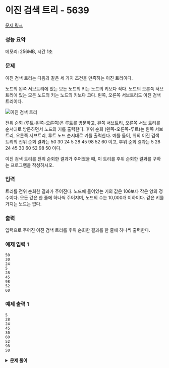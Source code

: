 # 이진 검색 트리 - 5639

[문제 링크](https://www.acmicpc.net/problem/5639)

### 성능 요약

메모리: 256MB, 시간 1초

### 문제

이진 검색 트리는 다음과 같은 세 가지 조건을 만족하는 이진 트리이다.

노드의 왼쪽 서브트리에 있는 모든 노드의 키는 노드의 키보다 작다.
노드의 오른쪽 서브트리에 있는 모든 노드의 키는 노드의 키보다 크다.
왼쪽, 오른쪽 서브트리도 이진 검색 트리이다.

![이진 검색 트리](https://onlinejudgeimages.s3-ap-northeast-1.amazonaws.com/upload/images/bsearchtree.png)

전위 순회 (루트-왼쪽-오른쪽)은 루트를 방문하고, 왼쪽 서브트리, 오른쪽 서브 트리를 순서대로 방문하면서 노드의 키를 출력한다. 후위 순회 (왼쪽-오른쪽-루트)는 왼쪽 서브트리, 오른쪽 서브트리, 루트 노드 순서대로 키를 출력한다. 예를 들어, 위의 이진 검색 트리의 전위 순회 결과는 50 30 24 5 28 45 98 52 60 이고, 후위 순회 결과는 5 28 24 45 30 60 52 98 50 이다.

이진 검색 트리를 전위 순회한 결과가 주어졌을 때, 이 트리를 후위 순회한 결과를 구하는 프로그램을 작성하시오.

### 입력

트리를 전위 순회한 결과가 주어진다. 노드에 들어있는 키의 값은 106보다 작은 양의 정수이다. 모든 값은 한 줄에 하나씩 주어지며, 노드의 수는 10,000개 이하이다. 같은 키를 가지는 노드는 없다.

### 출력

입력으로 주어진 이진 검색 트리를 후위 순회한 결과를 한 줄에 하나씩 출력한다.

### 예제 입력 1

```
50
30
24
5
28
45
98
52
60
```

### 예제 출력 1

```
5
28
24
45
30
60
52
98
50
```

<details><summary><b>문제 풀이</b></summary>
<div markdown="1">

### Solution - 트리 구현

이진 검색 트리를 구현해서 문제를 쉽게 풀 수 있었다.

1. 입력받은 preorder 배열의 각 값들을 하나씩 트리에 넣는다.
2. 재귀 함수를 이용해 각 노드들과 값을 비교한다.

- 작다면 left, 크다면 right
- null값이 나올때까지 반복

3. 트리가 완성되면 postorder를 재귀함수를 이용해 출력한다.

```js
const input = require("fs")
  .readFileSync("./input.txt")
  .toString()
  .trim()
  .split("\n")
  .map(Number);

class TreeNode {
  constructor(value) {
    this.value = value;
    this.left = null;
    this.right = null;
  }
}

class BinarySearchTree {
  constructor() {
    this.root = null;
    this.compare = (a, b) => {
      if (a.value === b.value) return 0;
      return a.value > b.value ? -1 : 1;
    };
  }

  insert(value) {
    const node = new TreeNode(value);

    if (!this.root) {
      this.root = node;
      return;
    }

    this.insertNode(this.root, node);
  }

  insertNode(root, node) {
    if (this.compare(root, node) < 0) {
      if (root.left === null) root.left = node;
      else this.insertNode(root.left, node);
    } else {
      if (root.right === null) root.right = node;
      else this.insertNode(root.right, node);
    }
  }

  postorder() {
    return this.postorderNode(this.root);
  }

  postorderNode(node) {
    if (!node) return;

    this.postorderNode(node.left);
    this.postorderNode(node.right);
    console.log(node.value);
  }
}

function Solution(preorder) {
  const tree = new BinarySearchTree();

  preorder.forEach((value) => tree.insert(value));

  tree.postorder();
}

Solution(input);
```

### Solution - 스택을 이용한 풀이

스택을 이용해서 다음과 같이 풀 수 있다.

1. 트리 전위 순회 결과를 루트, 왼쪽 서브트리, 오른쪽 서브트리로 나눈다.
2. 왼쪽 서브트리에 대해 이 과정을 반복
3. 오른쪽 서브 트리에 대해 이 과정을 반복
4. 서브 트리가 없다면 루트를 제외한 나머지를 서브 트리로 간주하고 과정 반복

```js
const input = require("fs")
  .readFileSync("./input.txt")
  .toString()
  .trim()
  .split("\n")
  .map(Number);

function Solution(preorder) {
  // 전위 순회 결과 배열의 시작, 끝 인덱스 삽입
  const result = [];
  const stack = [[0, preorder.length - 1]];

  while (stack.length) {
    const [start, end] = stack.pop();

    if (start > end) continue;

    // 루트보다 큰 숫자들 중 가장 앞 숫자가 오른쪽 서브 트리의 루트
    let pivot;
    for (let i = start + 1; i <= end; i++) {
      if (preorder[i] < preorder[start]) continue;
      pivot = i;
      break;
    }

    // 오른쪽 서브트리가 존재한다면
    if (pivot) {
      // 왼쪽 서브 트리의 시작 끝, 인덱스 삽입
      stack.push([start + 1, pivot - 1]);
      // 오른쪽 서브 트리의 시작, 끝 인덱스 삽입
      stack.push([pivot, end]);
    } else {
      // 루트를 제외한 나머지 숫자들 삽입
      stack.push([start + 1, end]);
    }

    // 루트 삽입
    result.unshift(input[start]);
  }

  console.log(result.join(" "));
}

Solution(input);
```

</div>
</details>
